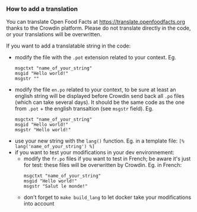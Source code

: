 ### How to add a translation
You can translate Open Food Facts at https://translate.openfoodfacts.org thanks to the Crowdin platform. Please do not translate directly in the code, or your translations will be overwritten.

If you want to add a translatable string in the code:
* modify the file with the `.pot` extension related to your context. Eg.
  ```pot
  msgctxt "name_of_your_string"
  msgid "Hello world!"
  msgstr ""
  ```
* modify the file `en.po` related to your context, to be sure at least an english string will be displayed before Crowdin send back all `.po` files (which can take several days). It should be the same code as the one from `.pot` + the english transaltion (see `msgstr` field). Eg.
  ```po
  msgctxt "name_of_your_string"
  msgid "Hello world!"
  msgstr "Hello world!"
  ```
* use your new string with the `lang()` function. Eg. in a template file: `[% lang('name_of_your_string') %]`
* if you want to test your modifications in your dev environnement:
  * modify the `fr.po` files if you want to test in French; be aware it's just for test: these files will be overwritten by Crowdin. Eg. in French:
    ```pot
    msgctxt "name_of_your_string"
    msgid "Hello world!"
    msgstr "Salut le monde!"
    ```
  * don't forget to `make build_lang` to let docker take your modifications into account